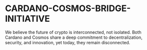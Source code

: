 # CARDANO-COSMOS-BRIDGE-INITIATIVE
We believe the future of crypto is interconnected, not isolated. Both Cardano and Cosmos share a deep commitment to decentralization, security, and innovation, yet today, they remain disconnected.
